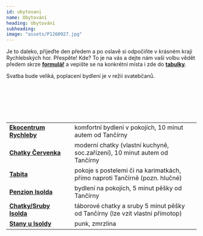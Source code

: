 ```yaml
---
id: ubytovani
name: Ubytování
heading: Ubytování
subheading:
image: "assets/P1260927.jpg"
---
```


Je to daleko, přijeďte den předem a po oslavě si odpočiňte v krásném kraji Rychlebských hor. Přespěte! Kde? To je na vás a dejte nám vaši volbu vědět předem skrze <a href="https://forms.gle/LJowHAbscLS1V8u87" target="_blank"><b>formulář</b></a> a vepište se na konkrétní místa i zde do <a href="https://docs.google.com/spreadsheets/d/1TUzGYGomJNbcyxj5a_dXBCa5d9AY82O0JitANNWhGxQ/edit?usp=sharing)" target="_blank"><b>tabulky</b></a>.

Svatba bude veliká, poplacení bydlení je v režii svatebčanů.

<br>
<br>
<br>
<br>
<br>

<table style="margin-left:auto; margin-right:auto; width: 100%;">
    <tr>
        <td style="font-weight: bold; padding-bottom:5px;"> <a href="http://www.ekocentrumrychleby.cz/ubytovani/ekocentrum-rychleby/" target="_blank">Ekocentrum Rychleby</a></td>
        <td style="padding-left: 5%; padding-bottom: 5px"> komfortní bydlení v pokojích, 10 minut autem od Tančírny </td>
    </tr>
    <tr>
        <td style="font-weight: bold; padding-bottom:5px;"> <a href="http://www.ekocentrumrychleby.cz/ubytovani/kemp-cervenka/" target="_blank">Chatky Červenka</a> </td>
        <td style="padding-left: 5%;padding-bottom: 5px;"> moderní chatky (vlastní kuchyně, soc.zařízení), 10 minut autem od Tančírny </td>
    </tr>
    <tr>
        <td style="font-weight: bold; padding-bottom:5px;"> <a href="http://www.ekocentrumrychleby.cz/ubytovani/kemp-cervenka/" target="_blank"> Tabita </a> </td>
        <td style="padding-left: 5%;padding-bottom: 5px;"> pokoje s postelemi či na karimatkách, přímo naproti Tančírně (pozn. hlučné) </td>
    </tr>
    <tr>
        <td style="font-weight: bold; padding-bottom:5px;"> <a href="https://s.raciudoli.cz/ubytovani-v-rychlebskych-horach/pension-isolde/" target="_blank"> Penzion Isolda </a></td>
        <td style="padding-left: 5%;padding-bottom: 5px;"> bydlení na pokojích, 5 minut pěšky od Tančírny </td>
    </tr>
    <tr>
        <td style="font-weight: bold; padding-bottom:5px;"> <a href="https://s.raciudoli.cz/ubytovani-v-rychlebskych-horach/ubytovani-v-chatkach/" target="_blank"> Chatky/Sruby Isolda </a></td>
        <td style="padding-left: 5%;padding-bottom: 5px;"> táborové chatky a sruby 5 minut pěšky od Tančírny (lze vzít vlastní přímotop) </td>
    </tr>
    <tr>
        <td style="font-weight: bold; padding-bottom:5px;"> <a href="(https://s.raciudoli.cz/ubytovani-v-rychlebskych-horach/cenik-ubytovani-2019/" target="_blank"> Stany u Isoldy </a></td>
        <td style="padding-left: 5%;padding-bottom: 5px;"> punk, zmrzlina </td>
    </tr>
</table>

<!--
**[Ekocentrum Rychleby](http://www.ekocentrumrychleby.cz/ubytovani/ekocentrum-rychleby/)** - komfortní bydlení v pokojích, 10 minut autem od Tančírny

**[Chatky Červenka](http://www.ekocentrumrychleby.cz/ubytovani/kemp-cervenka/)** - moderní chatky (vlastní kuchyně, soc.zařízení), 5 minut autem od Tančírny

**[Tabita](http://www.ekocentrumrychleby.cz/ubytovani/penzion-tabita/)** - pokoje s postelemi či na karimatkách, přímo naproti Tančírně (pozn. hlučné)

**[Penzion Isolda](https://s.raciudoli.cz/ubytovani-v-rychlebskych-horach/pension-isolde/)** - bydlení na pokojích, 5 minut pěšky od Tančírny

**[Chatky/Sruby Isolda](https://s.raciudoli.cz/ubytovani-v-rychlebskych-horach/ubytovani-v-chatkach/)** - táborové chatky a sruby 5 minut pěšky od Tančírny (lze vzít vlastní přímotop)

**[Stany u Isoldy](https://s.raciudoli.cz/ubytovani-v-rychlebskych-horach/cenik-ubytovani-2019/)** - punk, zmrzlina
-->
